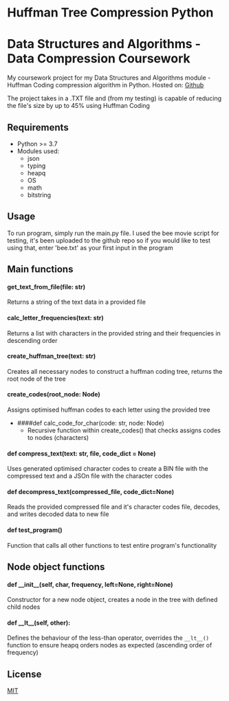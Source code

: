 # Huffman Tree Compression Python
 
# Data Structures and Algorithms - Data Compression Coursework
My coursework project for my Data Structures and Algorithms module - Huffman Coding compression algorithm
in Python. Hosted on: [Github](https://github.com/lucas-ps/Huffman-Code-compression-python-project/)

The project takes in a .TXT file and (from my testing) is capable of reducing the file's size by up to 45% using Huffman
Coding

## Requirements
- Python >= 3.7
- Modules used:
  * json
  * typing
  * heapq
  * OS
  * math
  * bitstring

## Usage

To run program, simply run the main.py file. I used the bee movie script for testing, it's been uploaded to the github 
repo so if you would like to test using that, enter 'bee.txt' as your first input in the program
## Main functions

#### get_text_from_file(file: str)
Returns a string of the text data in a provided file
#### calc_letter_frequencies(text: str)
Returns a list with characters in the provided string and their frequencies in descending order
#### create_huffman_tree(text: str)
Creates all necessary nodes to construct a huffman coding tree, returns the root node of the tree
#### create_codes(root_node: Node) 
Assigns optimised huffman codes to each letter using the provided tree
- ####def calc_code_for_char(code: str, node: Node)
  * Recursive function  within create_codes() that checks assigns codes to nodes (characters)
#### def compress_text(text: str, file, code_dict = None)
Uses generated optimised character codes to create a BIN file with the compressed text and a JSOn file with the 
character codes
#### def decompress_text(compressed_file, code_dict=None)
Reads the provided compressed file and it's character codes file, decodes, and writes decoded data to new file
#### def test_program()
Function that calls all other functions to test entire program's functionality
## Node object functions
#### def \_\_init__(self, char, frequency, left=None, right=None)
Constructor for a new node object, creates a node in the tree with defined child nodes
#### def \_\_lt__(self, other):
Defines the behaviour of the less-than operator, overrides the `__lt__()` function to ensure heapq orders nodes
as expected (ascending order of frequency)

## License
[MIT](https://choosealicense.com/licenses/mit/)